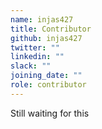 ```yaml
---
name: injas427
title: Contributor
github: injas427
twitter: ""
linkedin: ""
slack: ""
joining_date: ""
role: contributor
---
```


Still waiting for this
